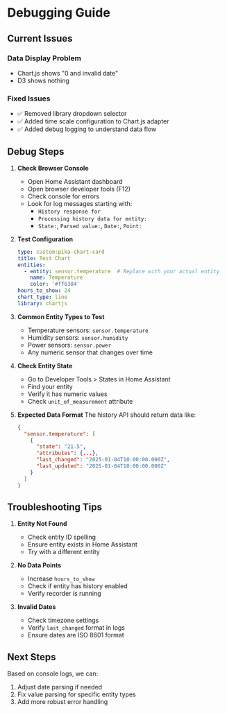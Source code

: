 # Debugging Guide

## Current Issues

### Data Display Problem
- Chart.js shows "0 and invalid date"
- D3 shows nothing

### Fixed Issues
- ✅ Removed library dropdown selector
- ✅ Added time scale configuration to Chart.js adapter
- ✅ Added debug logging to understand data flow

## Debug Steps

1. **Check Browser Console**
   - Open Home Assistant dashboard
   - Open browser developer tools (F12)
   - Check console for errors
   - Look for log messages starting with:
     - `History response for`
     - `Processing history data for entity:`
     - `State:`, `Parsed value:`, `Date:`, `Point:`

2. **Test Configuration**
   ```yaml
   type: custom:pika-chart-card
   title: Test Chart
   entities:
     - entity: sensor.temperature  # Replace with your actual entity
       name: Temperature
       color: '#ff6384'
   hours_to_show: 24
   chart_type: line
   library: chartjs
   ```

3. **Common Entity Types to Test**
   - Temperature sensors: `sensor.temperature`
   - Humidity sensors: `sensor.humidity`
   - Power sensors: `sensor.power`
   - Any numeric sensor that changes over time

4. **Check Entity State**
   - Go to Developer Tools > States in Home Assistant
   - Find your entity
   - Verify it has numeric values
   - Check `unit_of_measurement` attribute

5. **Expected Data Format**
   The history API should return data like:
   ```json
   {
     "sensor.temperature": [
       {
         "state": "21.5",
         "attributes": {...},
         "last_changed": "2025-01-04T10:00:00.000Z",
         "last_updated": "2025-01-04T10:00:00.000Z"
       }
     ]
   }
   ```

## Troubleshooting Tips

1. **Entity Not Found**
   - Check entity ID spelling
   - Ensure entity exists in Home Assistant
   - Try with a different entity

2. **No Data Points**
   - Increase `hours_to_show`
   - Check if entity has history enabled
   - Verify recorder is running

3. **Invalid Dates**
   - Check timezone settings
   - Verify `last_changed` format in logs
   - Ensure dates are ISO 8601 format

## Next Steps

Based on console logs, we can:
1. Adjust date parsing if needed
2. Fix value parsing for specific entity types
3. Add more robust error handling